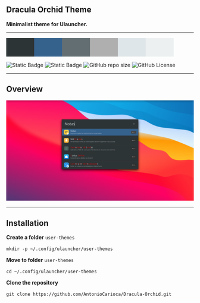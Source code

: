 ## Dracula Orchid Theme

**Minimalist theme for Ulauncher.**

---

<div style="display: flex;">
  <div style="width: 75px; height: 50px; background-color: #2d3436;"></div>
  <div style="width: 75px; height: 50px; background-color: #35628d;"></div>
  <div style="width: 75px; height: 50px; background-color: #636e72;"></div>
  <div style="width: 75px; height: 50px; background-color: #afafaf;"></div>
  <div style="width: 75px; height: 50px; background-color: #dfe6e9;"></div>
  <div style="width: 75px; height: 50px; background-color: #ecf0f1;"></div>
</div>

![Static Badge](https://img.shields.io/badge/XxZeroxX-FFEF00?style=for-the-badge&label=Author&labelColor=485460)
![Static Badge](https://img.shields.io/badge/v1.0.0-484C89?style=for-the-badge&label=RELEASE&labelColor=485460)
![GitHub repo size](https://img.shields.io/github/repo-size/AntonioCarioca/Dracula-Orchid?style=for-the-badge&labelColor=485460&color=484C89)
![GitHub License](https://img.shields.io/github/license/AntonioCarioca/Dracula-Orchid?style=for-the-badge&labelColor=485460&color=484C89)

---

## Overview


![Overview-img](img/img.png)

---

 ## Installation

**Create a folder** `user-themes`

```shell
mkdir -p ~/.config/ulauncher/user-themes
```

**Move to folder** `user-themes`

```shell
cd ~/.config/ulauncher/user-themes
```

**Clone the repository**

```shell
git clone https://github.com/AntonioCarioca/Dracula-Orchid.git
```

